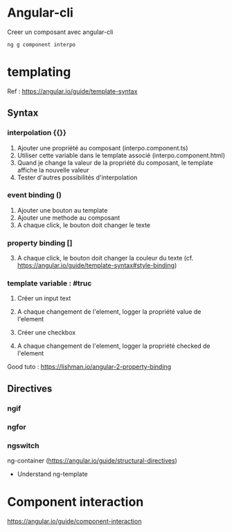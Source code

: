 # Angular-cli

Creer un composant avec angular-cli

```shell
ng g component interpo
```

# templating

Ref : https://angular.io/guide/template-syntax

## Syntax

### interpolation {{}}

1. Ajouter une propriété au composant (interpo.component.ts)
2. Utiliser cette variable dans le template associé (interpo.component.html)
3. Quand je change la valeur de la propriété du composant, le template affiche la nouvelle valeur
4. Tester d'autres possibilités d'interpolation

### event binding ()

1. Ajouter une bouton au template
2. Ajouter une methode au composant
3. A chaque click, le bouton doit changer le texte 

### property binding []

3. A chaque click, le bouton doit changer la couleur du texte 
(cf. https://angular.io/guide/template-syntax#style-binding)

### template variable : #truc

1. Créer un input text
2. A chaque changement de l'element, logger la propriété value de l'element

1. Créer une checkbox
2. A chaque changement de l'element, logger la propriété checked de l'element

Good tuto : https://lishman.io/angular-2-property-binding

## Directives

### ngif

### ngfor

### ngswitch

ng-container (https://angular.io/guide/structural-directives)

* Understand ng-template

# Component interaction

https://angular.io/guide/component-interaction